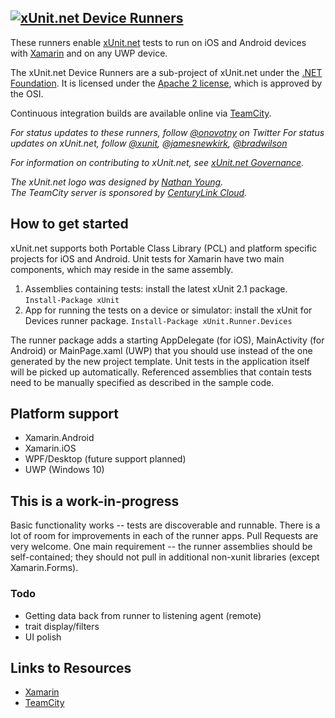 ## <a href="https://github.com/xunit/xunit"><img src="https://raw.github.com/xunit/media/master/full-logo.png" title="xUnit.net Device Runners" /></a>

These runners enable [xUnit.net](https://github.com/xunit/xunit/) tests to run on iOS and Android devices with [Xamarin](http://xamarin.com/) and on any UWP device. 

The xUnit.net Device Runners are a sub-project of xUnit.net under the [.NET Foundation](http://dotnetfoundation.org/). It is licensed under the [Apache 2 license](http://opensource.org/licenses/Apache-2.0), which is approved by the OSI.

Continuous integration builds are available online via [TeamCity](http://teamcity.centurylinkcloud.com/guestLogin.html?guest=1).

_For status updates to these runners, follow [@onovotny](https://twitter.com/onovotny) on Twitter_
_For status updates on xUnit.net, follow [@xunit](https://twitter.com/xunit), [@jamesnewkirk](https://twitter.com/jamesnewkirk), [@bradwilson](http://twitter.com/bradwilson)_

_For information on contributing to xUnit.net, see [xUnit.net Governance](https://xunit.codeplex.com/wikipage?title=xUnit.net%20Governance)._

_The xUnit.net logo was designed by [Nathan Young](http://flavors.me/nathanyoung)._<br>
_The TeamCity server is sponsored by [CenturyLink Cloud](http://www.centurylinkcloud.com/)._

## How to get started

xUnit.net supports both Portable Class Library (PCL) and platform specific projects for iOS and Android. 
Unit tests for Xamarin have two main components, which may reside in the same assembly.

1.  Assemblies containing tests: install the latest xUnit 2.1 package. `Install-Package xUnit`
2.  App for running the tests on a device or simulator: install the xUnit for Devices runner package. `Install-Package xUnit.Runner.Devices`

The runner package adds a starting AppDelegate (for iOS), MainActivity (for Android) or MainPage.xaml (UWP) that you should use instead of
the one generated by the new project template. Unit tests in the application itself will be picked up automatically.
Referenced assemblies that contain tests need to be manually specified as described in the sample code.

## Platform support
- Xamarin.Android
- Xamarin.iOS
- WPF/Desktop (future support planned)
- UWP (Windows 10)

## This is a work-in-progress

Basic functionality works -- tests are discoverable and runnable. There is a lot of room for improvements in each
of the runner apps. Pull Requests are very welcome. One main requirement -- the runner assemblies should be self-contained; 
they should not pull in additional non-xunit libraries (except Xamarin.Forms).

### Todo
* Getting data back from runner to listening agent (remote)
* trait display/filters
* UI polish

## Links to Resources

* [Xamarin](http://xamarin.com/)
* [TeamCity](http://www.jetbrains.com/teamcity/index.html)

